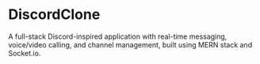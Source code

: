 # DiscordClone
A full-stack Discord-inspired application with real-time messaging, voice/video calling, and channel management, built using MERN stack and Socket.io.
